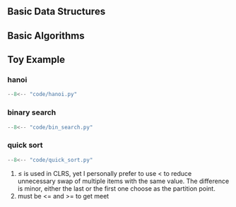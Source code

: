 ## Basic Data Structures

## Basic Algorithms

## Toy Example

### hanoi
```py linenums="1" title="hanoi.py"
--8<-- "code/hanoi.py"
```

### binary search
``` py title="bin_search.py" linenums="1"
--8<-- "code/bin_search.py"
```

### quick sort

``` py title="quick_sort.py" linenums="1"
--8<-- "code/quick_sort.py"
```

1. $\leq$ is used in CLRS, yet I personally prefer to use $\lt$ to reduce unnecessary swap of multiple items with the same value. The difference is minor, either the last or the first one choose as the partition point.
2. must be <= and >= to get meet